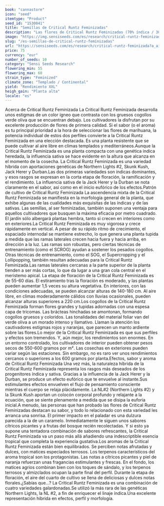 ```yaml
---
book: "cannastore"
icon: "seed"
itemtype: "Product"
seed_id: "1530041"
title: "Semillas de Critical Runtz Feminizadas"
description: "Las flores de Critical Runtz Feminizadas (70% índica / 30% sativa) producen sabores dulces y aromas tropicales. Ofrecen efectos híbridos y rendimientos XL."
image: "https://img.sensiseeds.com/es/research/critical-runtz-feminizada-image.png"
slug: "/es-semillas-de-critical-runtz-feminizadas"
url: "https://sensiseeds.com/es/research/critical-runtz-feminizada?a_aid=cannastore"
price: 75
currency: "eur"
number_of_seeds: 10
category: "Sensi Seeds Research"
flowering_min: 55
flowering_max: 60
strain_type: "Feminized"
climate_zone: "Templado / Continental"
yield: "Rendimiento XXL"
heigh_gain: "Planta alta"
locale: "es"
---
```

Acerca de Critical Runtz Feminizada La Critical Runtz Feminizada desarrolla unos estigmas de un color ígneo que contrasta con los gruesos cogollos verde oliva que se encuentran debajo. Los cultivadores la disfrutan por su excelente producción de flores de primera calidad. Si el sabor (o el aroma) es tu principal prioridad a la hora de seleccionar las flores de marihuana, la potencia individual de estos dos perfiles convierte a la Critical Runtz Feminizada en una elección destacada. Es una planta resistente que se puede cultivar al aire libre en climas templados y mediterráneos.Aunque la Critical Runtz Feminizada es una planta compacta con una genética índica heredada, la influencia sativa se hace evidente en la altura que alcanza en el momento de la cosecha. La Critical Runtz Feminizada es una variedad híbrida con aportaciones genéticas de Northern Lights #2, Skunk Kush, Jack Herer y Durban.Las dos primeras variedades son índicas dominantes, y esos rasgos se expresan en la corta etapa de floración, la ramificación y el rendimiento. La influencia sativa de la Jack Herer y la Durban se nota claramente en el sabor, así como en el inicio eufórico de los efectos.Patrón de cultivo de Critical Runtz Feminizada La ascendencia mixta de la Critical Runtz Feminizada se manifiesta en la morfología general de la planta, que exhibe algunas de las cualidades más exquisitas de las índicas y de las sativas. Las semillas, al ser feminizadas, también suponen una ventaja para aquellos cultivadores que busquen la máxima eficacia por metro cuadrado. El jardín sólo albergará plantas hembra, tanto si crecen en interiores como en exteriores.La Critical Runtz Feminizada es muy vigorosa y crece rápidamente en vertical. A pesar de su rápido ritmo de crecimiento, el espaciado internodal se mantiene estrecho, lo que genera una planta tupida a medida que las ramas laterales crecen hacia fuera y hacia arriba, en dirección a la luz. Las ramas son robustas, pero ciertas técnicas de entrenamiento (como el SCROG) ayudan a sostener los pesados cogollos. Otras técnicas de entrenamiento, como el SOG, el Supercropping y el Lollipopping, también resultan adecuadas para la Critical Runtz Feminizada.Las ramas laterales cercanas a la parte superior de la planta tienden a ser más cortas, lo que da lugar a una gran cola central en el meristemo apical. La etapa de floración de la Critical Runtz Feminizada es de 55-60 días. El estiramiento tras la floración es moderado, y las plantas pueden aumentar 1,5 veces su altura vegetativa. En interiores, con las condiciones adecuadas, se pueden alcanzar alturas de 140-180 cm. Al aire libre, en climas moderadamente cálidos con lluvias ocasionales, pueden alcanzar alturas superiores a 220 cm.Los cogollos de la Critical Runtz Feminizada forman flores grandes y tupidas adornadas con una espesa capa de tricomas. Las brácteas hinchadas se amontonan, formando cogollos gruesos y coloridos. Las tonalidades del material foliar van del verde oliva a un morado intenso y llamativo. Llaman la atención los cautivadores estigmas rojos y naranjas, que parecen un manto ardiente sobre las flores.Lo mejor de la Critical Runtz Feminizada es que sus perfiles y efectos son tremendos. Y, aún mejor, los rendimientos son enormes. En un entorno controlado, los cultivadores de interior pueden obtener pesos secos de 550-600 gramos por m². Las cosechas en exteriores pueden variar según las estaciones. Sin embargo, no es raro ver unos rendimientos cercanos o superiores a los 600 gramos por planta.Efectos, sabor y aroma de Critical Runtz Feminizada Una vez más, la naturaleza híbrida de la Critical Runtz Feminizada representa los rasgos más deseados de los progenitores índica y sativa. Gracias a la influencia de la Jack Herer y la Durban, se produce un efecto eufórico que te envuelve al instante.Sus estimulantes efectos envuelven el flujo de pensamiento consciente mientras el cuerpo se relaja plácidamente. La NL#2 (Northern Lights #2) y la Skunk Kush aportan un colocón corporal profundo y relajante a la ecuación, que se siente plenamente a medida que se disipa la euforia inicial.A menudo, las personas que han probado las flores de Critical Runtz Feminizadas destacan su sabor, y todo lo relacionado con esta variedad les arranca una sonrisa. El primer impacto en el paladar es una dulzura parecida a la de un caramelo. Inmediatamente le siguen unos sabores cítricos picantes y a frutas del bosque recién recolectadas. Y si esto ya supone una tentadora combinación de sabores refrescantes, la Critical Runtz Feminizada va un paso más allá añadiendo una indescriptible esencia tropical que completa la experiencia gustativa.Los aromas de la Critical Runtz Feminizada están bien equilibrados. Se perciben notas afrutadas y dulces, con matices especiados terrosos. Los terpenos característicos del aroma tropical son los protagonistas. Las notas a cítricos picantes y piel de naranja refuerzan unas fragancias estimulantes y frescas. En el fondo, los matices agrios combinan bien con los toques de sándalo, y los terpenos terrosos y almizclados ocupan la parte final del perfil. Durante la etapa de floración, el aire del cuarto de cultivo se llena de deliciosas y dulces notas florales.¿Sabías que…? La Critical Runtz Feminizada es una combinación de cuatro variedades galardonadas.Se utilizó la más rara de las genéticas Northern Lights, la NL #2, a fin de enriquecer el linaje índica.Una excelente representación híbrida en efectos, perfil y morfología.

